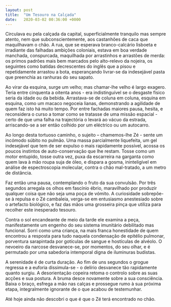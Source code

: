 ```yaml
---
layout: post
title:  "Um Tesouro na Calçada"
date:   2020-03-02 00:36:00 +0000
---
```

Circulava eu pela calçada da capital, superficialmente tranquilo mas sempre atento, nem que subconscientemente, aos castanhões de caca que maquilhavam o chão. A rua, que se esperava branco-calcário lisboeta e irradiante das falhadas ambições coloniais, estava em boa verdade manchada, conspurcada, maquilhada por arrastinhos e arrastões de merda: os primos padrões mais bem marcados pelo alto-relevo da nojeira, os seguintes como batidas decrescentes do inglês que a pisou e repetidamente arrastou a bota, esperançando livrar-se da indesejável pasta que preenchia as ranhuras do seu sapato.

Ao virar da esquina, surge um velho; mas chamar-lhe velho é largo exagero. Teria entre cinquenta a oitenta anos - era indistinguível se o desgaste físico seria da idade ou da bebida. Arrastava-se de coluna em coluna, esquina em esquina, como um macaco negoceia lianas, demonstrando a agilidade de quem faz isto há muito tempo. Por entre fachadas maiores pausa, hesita, e reconsidera o curso a tomar como se tratasse de uma missão espacial - certo de que uma falha na trajectória o levará ao vácuo da estrada, arriscando-se a ser então colhido por um eléctrico ou um autocarro.

Ao longo desta tortuoso caminho, o sujeito – chamemos-lhe Zé - sente um incómodo súbito no pulmão. Uma massa parcialmente liquefeita, um gel indesejável que tem de ser expulso o mais rapidamente possível, acossa os poucos instintos de auto-conservação que lhe restam. Tosse como um motor entupido, tosse outra vez, puxa da escarreira na garganta como quem lava à mão roupa suja de óleo, e dispara a gosma, ininteligível em análise de espectroscopia molecular, contra o chão mal-tratado, a um metro de distância.

Faz então uma pausa, contemplando o fruto da sua convulsão. Por três segundos arregala os olhos em fascínio ébrio, maravilhado por produzir qualquer coisa que não seja uma poça de vómito.
A curiosidade sobrepõe-se à repulsa e o Zé cambaleia, verga-se em entusiasmo anestesiado sobre o artefacto biológico, e faz das mãos uma grosseira pinça que utiliza para recolher este inesperado tesouro.

Contra o sol encandeante de meio da tarde ele examina a peça, manifestamente um engenho do seu sistema imunitário debilitado mas funcional. Sorri como uma criança, na mais franca honestidade de quem encontrou a resposta para tudo naquela condensação de epitélio pulmonar, porventura sarapintada por gotículas de sangue e hostículas de alvéolo. O nevoeiro da narcose desvanece-se, por momentos, do seu olhar, e é permutado por uma sabedoria intemporal digna de iluminuras budistas.

A serenidade é de curta duração. Ao fim de uns segundos o grogue regressa e a euforia dissimula-se - o delírio desvanece tão rapidamente quanto surgiu. A desorientação copeira retoma o controlo sobre as suas acções e sua postura. A bruma desce novamente sobre a sua consciência. Baixa o braço, esfrega a mão nas calças e prossegue rumo à sua próxima etapa, integralmente ignorante de o que acabou de testemunhar.

Até hoje ainda não descobri o que é que o Zé terá encontrado no chão.
